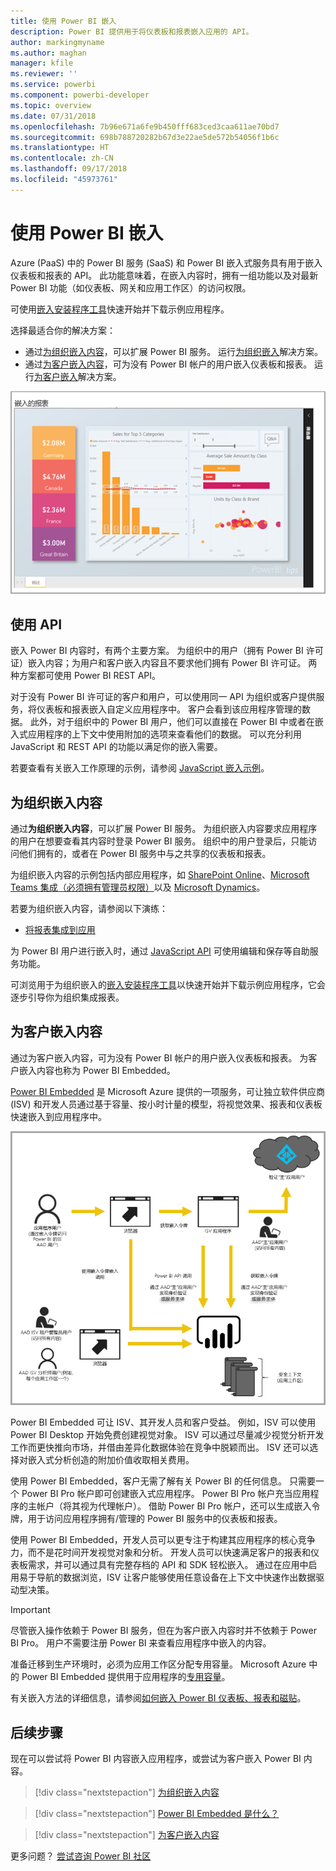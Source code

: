 ```yaml
---
title: 使用 Power BI 嵌入
description: Power BI 提供用于将仪表板和报表嵌入应用的 API。
author: markingmyname
ms.author: maghan
manager: kfile
ms.reviewer: ''
ms.service: powerbi
ms.component: powerbi-developer
ms.topic: overview
ms.date: 07/31/2018
ms.openlocfilehash: 7b96e671a6fe9b450fff683ced3caa611ae70bd7
ms.sourcegitcommit: 698b788720282b67d3e22ae5de572b54056f1b6c
ms.translationtype: HT
ms.contentlocale: zh-CN
ms.lasthandoff: 09/17/2018
ms.locfileid: "45973761"
---
```

# <a name="embedding-with-power-bi"></a>使用 Power BI 嵌入

Azure (PaaS) 中的 Power BI 服务 (SaaS) 和 Power BI 嵌入式服务具有用于嵌入仪表板和报表的 API。 此功能意味着，在嵌入内容时，拥有一组功能以及对最新 Power BI 功能（如仪表板、网关和应用工作区）的访问权限。

可使用[嵌入安装程序工具](https://aka.ms/embedsetup)快速开始并下载示例应用程序。

选择最适合你的解决方案：

* 通过[为组织嵌入内容](embedding.md#embedding-for-your-organization)，可以扩展 Power BI 服务。 运行[为组织嵌入](https://aka.ms/embedsetup/UserOwnsData)解决方案。
* 通过[为客户嵌入内容](embedding.md#embedding-for-your-customers)，可为没有 Power BI 帐户的用户嵌入仪表板和报表。 运行[为客户嵌入](https://aka.ms/embedsetup/AppOwnsData)解决方案。

![PBIE 示例](media/what-can-you-do/what-can-you-do-02.png)

## <a name="using-apis"></a>使用 API

嵌入 Power BI 内容时，有两个主要方案。  为组织中的用户（拥有 Power BI 许可证）嵌入内容；为用户和客户嵌入内容且不要求他们拥有 Power BI 许可证。 两种方案都可使用 Power BI REST API。

对于没有 Power BI 许可证的客户和用户，可以使用同一 API 为组织或客户提供服务，将仪表板和报表嵌入自定义应用程序中。 客户会看到该应用程序管理的数据。 此外，对于组织中的 Power BI 用户，他们可以直接在 Power BI 中或者在嵌入式应用程序的上下文中使用附加的选项来查看他们的数据。 可以充分利用 JavaScript 和 REST API 的功能以满足你的嵌入需要。

若要查看有关嵌入工作原理的示例，请参阅 [JavaScript 嵌入示例](https://microsoft.github.io/PowerBI-JavaScript/demo/)。

## <a name="embedding-for-your-organization"></a>为组织嵌入内容

通过**为组织嵌入内容**，可以扩展 Power BI 服务。 为组织嵌入内容要求应用程序的用户在想要查看其内容时登录 Power BI 服务。 组织中的用户登录后，只能访问他们拥有的，或者在 Power BI 服务中与之共享的仪表板和报表。

为组织嵌入内容的示例包括内部应用程序，如 [SharePoint Online](https://powerbi.microsoft.com/blog/integrate-power-bi-reports-in-sharepoint-online/)、[Microsoft Teams 集成（必须拥有管理员权限）](https://powerbi.microsoft.com/blog/power-bi-teams-up-with-microsoft-teams/)以及 [Microsoft Dynamics](https://docs.microsoft.com/dynamics365/customer-engagement/basics/add-edit-power-bi-visualizations-dashboard)。

若要为组织嵌入内容，请参阅以下演练：

* [将报表集成到应用](embed-sample-for-your-organization.md)

为 Power BI 用户进行嵌入时，通过 [JavaScript API](https://github.com/Microsoft/PowerBI-JavaScript) 可使用编辑和保存等自助服务功能。

可浏览用于为组织嵌入的[嵌入安装程序工具](https://aka.ms/embedsetup/UserOwnsData)以快速开始并下载示例应用程序，它会逐步引导你为组织集成报表。

## <a name="embedding-for-your-customers"></a>为客户嵌入内容

通过为客户嵌入内容，可为没有 Power BI 帐户的用户嵌入仪表板和报表。 为客户嵌入内容也称为 Power BI Embedded。

[Power BI Embedded](azure-pbie-what-is-power-bi-embedded.md) 是 Microsoft Azure 提供的一项服务，可让独立软件供应商 (ISV) 和开发人员通过基于容量、按小时计量的模型，将视觉效果、报表和仪表板快速嵌入到应用程序中。

![为客户嵌入内容的嵌入流](media/embedding/powerbi-embed-flow.png)

Power BI Embedded 可让 ISV、其开发人员和客户受益。 例如，ISV 可以使用 Power BI Desktop 开始免费创建视觉对象。 ISV 可以通过尽量减少视觉分析开发工作而更快推向市场，并借由差异化数据体验在竞争中脱颖而出。 ISV 还可以选择对嵌入式分析创造的附加价值收取相关费用。

使用 Power BI Embedded，客户无需了解有关 Power BI 的任何信息。 只需要一个 Power BI Pro 帐户即可创建嵌入式应用程序。 Power BI Pro 帐户充当应用程序的主帐户（将其视为代理帐户）。 借助 Power BI Pro 帐户，还可以生成嵌入令牌，用于访问应用程序拥有/管理的 Power BI 服务中的仪表板和报表。

使用 Power BI Embedded，开发人员可以更专注于构建其应用程序的核心竞争力，而不是花时间开发视觉对象和分析。 开发人员可以快速满足客户的报表和仪表板需求，并可以通过具有完整存档的 API 和 SDK 轻松嵌入。 通过在应用中启用易于导航的数据浏览，ISV 让客户能够使用任意设备在上下文中快速作出数据驱动型决策。

> [!IMPORTANT]
> 尽管嵌入操作依赖于 Power BI 服务，但在为客户嵌入内容时并不依赖于 Power BI Pro。 用户不需要注册 Power BI 来查看应用程序中嵌入的内容。

准备迁移到生产环境时，必须为应用工作区分配专用容量。 Microsoft Azure 中的 Power BI Embedded 提供用于应用程序的[专用容量](azure-pbie-create-capacity.md)。

有关嵌入方法的详细信息，请参阅[如何嵌入 Power BI 仪表板、报表和磁贴](embed-sample-for-customers.md)。

## <a name="next-steps"></a>后续步骤

现在可以尝试将 Power BI 内容嵌入应用程序，或尝试为客户嵌入 Power BI 内容。

> [!div class="nextstepaction"]
> [为组织嵌入内容](embed-sample-for-your-organization.md)

> [!div class="nextstepaction"]
> [Power BI Embedded 是什么？](azure-pbie-what-is-power-bi-embedded.md)

> [!div class="nextstepaction"]
>[为客户嵌入内容](embed-sample-for-customers.md)

更多问题？ [尝试咨询 Power BI 社区](http://community.powerbi.com/)